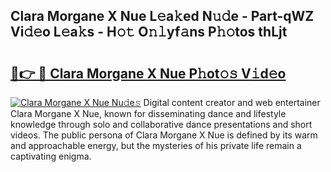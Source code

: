 ## Clara Morgane X Nue L𝚎a𝚔ed N𝚞𝚍e - Part-qWZ Vi𝚍𝚎o L𝚎a𝚔s - H𝚘𝚝 O𝚗𝚕yf𝚊ns P𝚑𝚘tos thLjt

# <h2><a href="http://kfeerb8.oniu.top/?m=Clara+Morgane+X+Nue">🔗👉 🔴 Clara Morgane X Nue P𝚑ot𝚘𝚜 V𝚒d𝚎o</a></h2>

[![Clara Morgane X Nue Nu𝚍e𝚜](https://i.imgur.com/0qMVB7G.gif)](http://kfeerb8.oniu.top/?m=Clara+Morgane+X+Nue)
Digital content creator and web entertainer Clara Morgane X Nue, known for disseminating dance and lifestyle knowledge through solo and collaborative dance presentations and short videos. The public persona of Clara Morgane X Nue is defined by its warm and approachable energy, but the mysteries of his private life remain a captivating enigma.  
